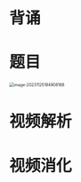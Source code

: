 # 背诵



# 题目

<img src="https://cvp.oss-cn-shanghai.aliyuncs.com/picgo/202311251949335.png" alt="image-20231125194908168" style="zoom:50%;" />



# 视频解析



# 视频消化
